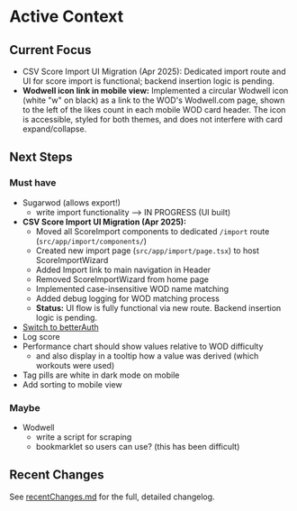 # Active Context

## Current Focus

- CSV Score Import UI Migration (Apr 2025): Dedicated import route and UI for score import is functional; backend insertion logic is pending.
- **Wodwell icon link in mobile view:** Implemented a circular Wodwell icon (white "w" on black) as a link to the WOD's Wodwell.com page, shown to the left of the likes count in each mobile WOD card header. The icon is accessible, styled for both themes, and does not interfere with card expand/collapse.

## Next Steps

### Must have

- Sugarwod (allows export!)
  - write import functionality --> IN PROGRESS (UI built)
- **CSV Score Import UI Migration (Apr 2025):**
  - Moved all ScoreImport components to dedicated `/import` route (`src/app/import/components/`)
  - Created new import page (`src/app/import/page.tsx`) to host ScoreImportWizard
  - Added Import link to main navigation in Header
  - Removed ScoreImportWizard from home page
  - Implemented case-insensitive WOD name matching
  - Added debug logging for WOD matching process
  - **Status:** UI flow is fully functional via new route. Backend insertion logic is pending.
- [Switch to betterAuth](https://www.better-auth.com/)
- Log score
- Performance chart should show values relative to WOD difficulty
  - and also display in a tooltip how a value was derived (which workouts were used)
- Tag pills are white in dark mode on mobile
- Add sorting to mobile view

### Maybe

- Wodwell
  - write a script for scraping
  - bookmarklet so users can use? (this has been difficult)

## Recent Changes

See [recentChanges.md](./recentChanges.md) for the full, detailed changelog.
